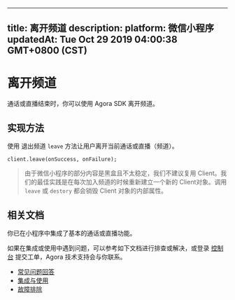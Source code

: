 
---
title: 离开频道
description: 
platform: 微信小程序
updatedAt: Tue Oct 29 2019 04:00:38 GMT+0800 (CST)
---
# 离开频道
通话或直播结束时，你可以使用 Agora SDK 离开频道。

## 实现方法

使用 退出频道 `leave` 方法让用户离开当前通话或直播（频道）。

```
client.leave(onSuccess, onFailure);
```


> 由于微信小程序的部分内容是黑盒且不太稳定，我们不建议复用 Client。我们的最佳实践是在每次加入频道的时候重新建立一个新的 Client对象。调用 `leave` 或 `destory` 都会销毁 Client 对象的内部属性。

## 相关文档
你已在小程序中集成了基本的通话或直播功能。

如果在集成或使用中遇到问题，可以参考如下文档进行排查或解决，或登录 [控制台](https://console.agora.io) 提交工单，Agora 技术支持会与你联系。

- [常见问题回答](../../cn/Agora%20Platform/general_questions.md)
- [集成与使用](../../cn/Agora%20Platform/general_questions.md)
- [故障排除](../../cn/Agora%20Platform/general_questions.md)
